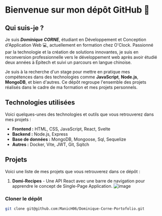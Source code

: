 # Bienvenue sur mon dépôt GitHub 👋

## Qui suis-je ?

Je suis **_Dominique CORNE_**, étudiant en Développement et Conception d'Application Web 💻, actuellement en formation chez O'Clock. Passionné par la technologie et la création de solutions innovantes, je suis en reconversion professionnelle vers le développement web après avoir étudié deux années à Epitech et suivi un parcours en langue chinoise.

Je suis à la recherche d'un stage pour mettre en pratique mes compétences dans des technologies comme **JavaScript**, **Node.js**, **MongoDB**, et bien d'autres. Ce dépôt regroupe l'ensemble des projets réalisés dans le cadre de ma formation et mes projets personnels.

## Technologies utilisées

Voici quelques-unes des technologies et outils que vous retrouverez dans mes projets :

- **Frontend :** HTML, CSS, JavaScript, React, Svelte
- **Backend :** Node.js, Express
- **Base de données :** MongoDB, Mongoose, Sql, Sequelize
- **Autres :** Docker, Vite, JWT, Git, Sqitch

## Projets

Voici une liste de mes projets que vous retrouverez dans ce dépôt :

1. **Domi-Recipes** - Une API React avec une barre de navigation pour apprendre le concept de Single-Page Application.
   ![image](https://github.com/user-attachments/assets/82852a7e-d833-48c0-bb65-fe622d78cea8)

### Cloner le dépôt

```bash
git clone git@github.com:ManicH06/Dominique-Corne-Portofolio.git
```
